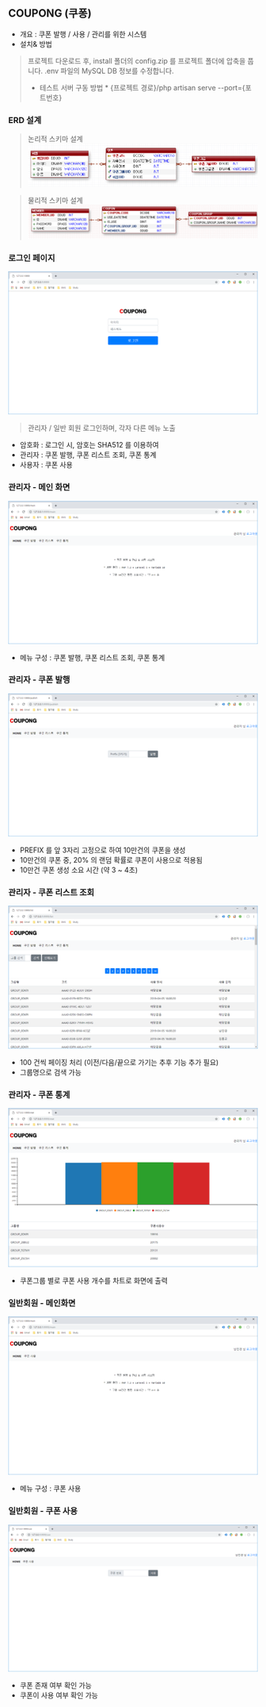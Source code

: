 ## COUPONG (쿠퐁)

- 개요 : 쿠폰 발행 / 사용 / 관리를 위한 시스템   
- 설치& 방법  

> 프로젝트 다운로드 후, install 폴더의 config.zip 를 프로젝트 폴더에 압축을 풉니다.
> .env 파일의 MySQL DB 정보를 수정합니다.
> * 테스트 서버 구동 방법 *
> {프로젝트 경로}/php artisan serve --port={포트번호}


### ERD 설계

> 논리적 스키마 설계
![논리적_스키마](./docs/images/erd1.png)

> 물리적 스키마 설계
![물리적_스키마](./docs/images/erd2.png)
  

### 로그인 페이지

![로그인 페이지](./docs/images/login.png)

> 관리자 / 일반 회원 로그인하며, 각자 다른 메뉴 노출

- 암호화 : 로그인 시, 암호는 SHA512 를 이용하여  
- 관리자 : 쿠폰 발행, 쿠폰 리스트 조회, 쿠폰 통계  
- 사용자 : 쿠폰 사용

### 관리자 - 메인 화면

![관리자_메인화면](./docs/images/admin_main.png)

- 메뉴 구성 : 쿠폰 발행, 쿠폰 리스트 조회, 쿠폰 통계

### 관리자 - 쿠폰 발행

![관리자_쿠폰발행](./docs/images/admin_publish.png)

- PREFIX 를 앞 3자리 고정으로 하여 10만건의 쿠폰을 생성  
- 10만건의 쿠폰 중, 20% 의 랜덤 확률로 쿠폰이 사용으로 적용됨
- 10만건 쿠폰 생성 소요 시간 (약 3 ~ 4초)

### 관리자 - 쿠폰 리스트 조회

![관리자_쿠폰리스트](./docs/images/admin_list.png)

- 100 건씩 페이징 처리 (이전/다음/끝으로 가기는 추후 기능 추가 필요)  
- 그룹명으로 검색 가능


### 관리자 - 쿠폰 통계

![관리자_쿠폰통계](./docs/images/admin_stat.png)

- 쿠폰그룹 별로 쿠폰 사용 개수를 차트로 화면에 출력


### 일반회원 - 메인화면

![일반회원_메인화면](./docs/images/member_main.png)

- 메뉴 구성 : 쿠폰 사용

### 일반회원 - 쿠폰 사용

![일반회원_쿠폰사용](./docs/images/member_use.png)

- 쿠폰 존재 여부 확인 가능
- 쿠폰이 사용 여부 확인 가능
